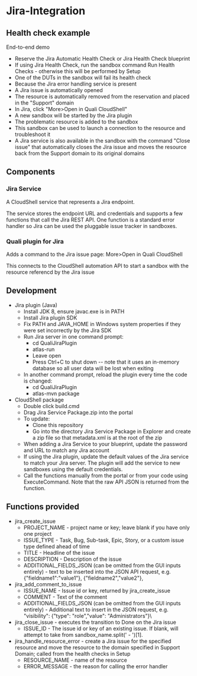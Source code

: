 # Jira-Integration


## Health check example

End-to-end demo 

- Reserve the Jira Automatic Health Check or Jira Health Check blueprint
- If using Jira Health Check, run the sandbox command Run Health Checks - otherwise this will be performed by Setup
- One of the DUTs in the sandbox will fail its health check
- Because the Jira error handling service is present
- A Jira issue is automatically opened
- The resource is automatically removed from the reservation and placed in the "Support" domain
- In Jira, click "More>Open in Quali CloudShell"
- A new sandbox will be started by the Jira plugin
- The problematic resource is added to the sandbox
- This sandbox can be used to launch a connection to the resource and troubleshoot it
- A Jira service is also available in the sandbox with the command "Close issue" that automatically closes the Jira issue and moves the resource back from the Support domain to its original domains


## Components

### Jira Service

A CloudShell service that represents a Jira endpoint.

The service stores the endpoint URL and credentials and supports a few functions that call the Jira REST API. One function is a standard error handler so Jira can be used the pluggable issue tracker in sandboxes.

### Quali plugin for Jira

Adds a command to the Jira issue page: More>Open in Quali CloudShell

This connects to the CloudShell automation API to start a sandbox with the resource referencd by the Jira issue




## Development
- Jira plugin (Java)
  - Install JDK 8, ensure javac.exe is in PATH
  - Install Jira plugin SDK
  - Fix PATH and JAVA_HOME in Windows system properties if they were set incorrectly by the Jira SDK
  - Run Jira server in one command prompt:
    - cd QualiJiraPlugin
    - atlas-run
    - Leave open
    - Press Ctrl+C to shut down -- note that it uses an in-memory database so all user data will be lost when exiting
  - In another command prompt, reload the plugin every time the code is changed:
    - cd QualiJiraPlugin
    - atlas-mvn package
- CloudShell package
  - Double click build.cmd
  - Drag Jira Service Package.zip into the portal
  - To update:
	- Clone this repository
	- Go into the directory Jira Service Package in Explorer and create a zip file so that metadata.xml is at the root of the zip
  - When adding a Jira Service to your blueprint, update the password and URL to match any Jira account
  - If using the Jira plugin, update the default values of the Jira service to match your Jira server. The plugin will add the service to new sandboxes using the default credentials.
  - Call the functions manually from the portal or from your code using ExecuteCommand. Note that the raw API JSON is returned from the function.

## Functions provided
- jira_create_issue
    - PROJECT_NAME - project name or key; leave blank if you have only one project
    - ISSUE_TYPE - Task, Bug, Sub-task, Epic, Story, or a custom issue type defined ahead of time
    - TITLE - Headline of the issue
    - DESCRIPTION - Description of the issue
    - ADDITIONAL_FIELDS_JSON (can be omitted from the GUI inputs entirely) - text to be inserted into the JSON API request, e.g. {"fieldname1":"value1"}, {"fieldname2","value2"},
- jira_add_comment_to_issue
    - ISSUE_NAME - Issue id or key, returned by jira_create_issue
    - COMMENT - Text of the comment
    - ADDITIONAL_FIELDS_JSON (can be omitted from the GUI inputs entirely) - Additional text to insert in the JSON request, e.g. "visibility": {"type": "role","value": "Administrators"}\
- jira_close_issue - executes the transition to Done on the Jira issue
    - ISSUE_ID - The issue id or key of an existing issue. If blank, will attempt to take from sandbox_name.split(' - ')[1].
- jira_handle_resource_error - create a Jira issue for the specified resource and move the resource to the domain specified in Support Domain; called from the health checks in Setup
    - RESOURCE_NAME - name of the resource 
    - ERROR_MESSAGE - the reason for calling the error handler
